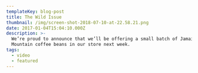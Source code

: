 ```yaml
---
templateKey: blog-post
title: The Wild Issue
thumbnail: /img/screen-shot-2018-07-10-at-22.58.21.png
date: 2017-01-04T15:04:10.000Z
description: >-
  We’re proud to announce that we’ll be offering a small batch of Jamaica Blue
  Mountain coffee beans in our store next week.
tags:
  - video
  - featured
---
```


